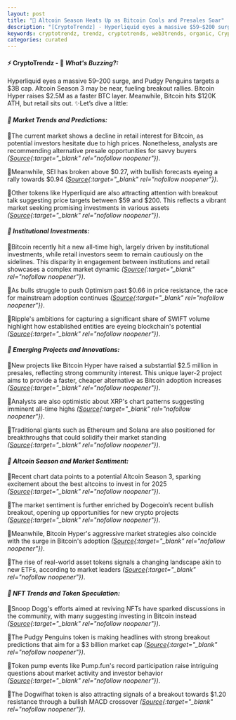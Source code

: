 ```yaml
---
layout: post
title: "🌅 Altcoin Season Heats Up as Bitcoin Cools and Presales Soar"
description: "[CryptoTrendz] - Hyperliquid eyes a massive $59–$200 surge, and Pudgy Penguins targets a $3B cap. Altcoin Season 3 may be near, fueling breakout rallies. Bitcoin Hyper raises $2.5M as a faster BTC layer. Meanwhile, Bitcoin hits $120K ATH, but retail sits out."
keywords: cryptotrendz, trendz, cryptotrends, web3trends, organic, Crypto, ETH, Altcoin, BTC, stablecoin, Investors, Ethereum, Market, XRP, Bitcoin, NFT, Altcoins
categories: curated
---
```


#### ⚡ CryptoTrendz - 📌 *What's Buzzing?:*

Hyperliquid eyes a massive $59–$200 surge, and Pudgy Penguins targets a $3B cap. Altcoin Season 3 may be near, fueling breakout rallies. Bitcoin Hyper raises $2.5M as a faster BTC layer. Meanwhile, Bitcoin hits $120K ATH, but retail sits out. ✨Let’s dive a little:


#### *🔖  Market Trends and Predictions:*  

🔹The current market shows a decline in retail interest for Bitcoin, as potential investors hesitate due to high prices. Nonetheless, analysts are recommending alternative presale opportunities for savvy buyers *([Source](https://s.avyag.com/gvlq){:target="_blank" rel="nofollow noopener"})*.  

🔹Meanwhile, SEI has broken above $0.27, with bullish forecasts eyeing a rally towards $0.94 *([Source](https://s.avyag.com/rvem){:target="_blank" rel="nofollow noopener"})*.  

🔹Other tokens like Hyperliquid are also attracting attention with breakout talk suggesting price targets between $59 and $200. This reflects a vibrant market seeking promising investments in various assets *([Source](https://s.avyag.com/971u){:target="_blank" rel="nofollow noopener"})*.  

#### *🔖  Institutional Investments:*  

🔹Bitcoin recently hit a new all-time high, largely driven by institutional investments, while retail investors seem to remain cautiously on the sidelines. This disparity in engagement between institutions and retail showcases a complex market dynamic *([Source](https://s.avyag.com/6i5g){:target="_blank" rel="nofollow noopener"})*.  

🔹As bulls struggle to push Optimism past $0.66 in price resistance, the race for mainstream adoption continues *([Source](https://s.avyag.com/mawd){:target="_blank" rel="nofollow noopener"})*.  

🔹Ripple's ambitions for capturing a significant share of SWIFT volume highlight how established entities are eyeing blockchain's potential *([Source](https://s.avyag.com/0cvo){:target="_blank" rel="nofollow noopener"})*.  

#### *🔖  Emerging Projects and Innovations:*  

🔹New projects like Bitcoin Hyper have raised a substantial $2.5 million in presales, reflecting strong community interest. This unique layer-2 project aims to provide a faster, cheaper alternative as Bitcoin adoption increases *([Source](https://s.avyag.com/v0ub){:target="_blank" rel="nofollow noopener"})*.  

🔹Analysts are also optimistic about XRP's chart patterns suggesting imminent all-time highs *([Source](https://s.avyag.com/xbvs){:target="_blank" rel="nofollow noopener"})*.  

🔹Traditional giants such as Ethereum and Solana are also positioned for breakthroughs that could solidify their market standing *([Source](https://s.avyag.com/rbwd){:target="_blank" rel="nofollow noopener"})*.  

#### *🔖  Altcoin Season and Market Sentiment:*  

🔹Recent chart data points to a potential Altcoin Season 3, sparking excitement about the best altcoins to invest in for 2025 *([Source](https://s.avyag.com/iek0){:target="_blank" rel="nofollow noopener"})*.  

🔹The market sentiment is further enriched by Dogecoin’s recent bullish breakout, opening up opportunities for new crypto projects *([Source](https://s.avyag.com/r0v0){:target="_blank" rel="nofollow noopener"})*.  

🔹Meanwhile, Bitcoin Hyper's aggressive market strategies also coincide with the surge in Bitcoin's adoption *([Source](https://s.avyag.com/pgh3){:target="_blank" rel="nofollow noopener"})*.  

🔹The rise of real-world asset tokens signals a changing landscape akin to new ETFs, according to market leaders *([Source](https://s.avyag.com/db3t){:target="_blank" rel="nofollow noopener"})*.  

#### *🔖  NFT Trends and Token Speculation:*  

🔹Snoop Dogg's efforts aimed at reviving NFTs have sparked discussions in the community, with many suggesting investing in Bitcoin instead *([Source](https://s.avyag.com/6zqf){:target="_blank" rel="nofollow noopener"})*.  

🔹The Pudgy Penguins token is making headlines with strong breakout predictions that aim for a $3 billion market cap *([Source](https://s.avyag.com/nnag){:target="_blank" rel="nofollow noopener"})*.  

🔹Token pump events like Pump.fun's record participation raise intriguing questions about market activity and investor behavior *([Source](https://s.avyag.com/w9qz){:target="_blank" rel="nofollow noopener"})*.  

🔹The Dogwifhat token is also attracting signals of a breakout towards $1.20 resistance through a bullish MACD crossover *([Source](https://s.avyag.com/hw66){:target="_blank" rel="nofollow noopener"})*.